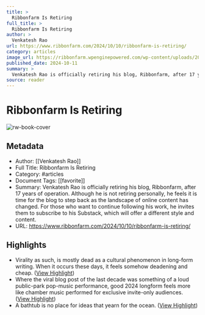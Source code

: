 ```yaml
---
title: >
  Ribbonfarm Is Retiring
full_title: >
  Ribbonfarm Is Retiring
author: >
  Venkatesh Rao
url: https://www.ribbonfarm.com/2024/10/10/ribbonfarm-is-retiring/
category: articles
image_url: https://ribbonfarm.wpenginepowered.com/wp-content/uploads/2022/02/cropped-rfsquare-270x270.png
published_date: 2024-10-11
summary: >
  Venkatesh Rao is officially retiring his blog, Ribbonfarm, after 17 years of operation. Although he is not retiring personally, he feels it is time for the blog to step back as the landscape of online content has changed. For those who want to continue following his work, he invites them to subscribe to his Substack, which will offer a different style and content.
source: reader
---
```

# Ribbonfarm Is Retiring

![rw-book-cover](https://ribbonfarm.wpenginepowered.com/wp-content/uploads/2022/02/cropped-rfsquare-270x270.png)

## Metadata
- Author: [[Venkatesh Rao]]
- Full Title: Ribbonfarm Is Retiring
- Category: #articles
- Document Tags: [[favorite]] 
- Summary: Venkatesh Rao is officially retiring his blog, Ribbonfarm, after 17 years of operation. Although he is not retiring personally, he feels it is time for the blog to step back as the landscape of online content has changed. For those who want to continue following his work, he invites them to subscribe to his Substack, which will offer a different style and content.
- URL: https://www.ribbonfarm.com/2024/10/10/ribbonfarm-is-retiring/

## Highlights
- Virality as such, is mostly dead as a cultural phenomenon in long-form writing. When it occurs these days, it feels somehow deadening and cheap. ([View Highlight](https://read.readwise.io/read/01ja51w7jsb8nhbzvze04p9gcg))
- Where the viral blog post of the last decade was something of a loud public-park pop-music performance, good 2024 longform feels more like chamber music performed for exclusive invite-only audiences. ([View Highlight](https://read.readwise.io/read/01ja51wrndfc29sps276aw2786))
- A bathtub is no place for ideas that yearn for the ocean. ([View Highlight](https://read.readwise.io/read/01ja525kg2adeeh2gqkdpayeh1))


